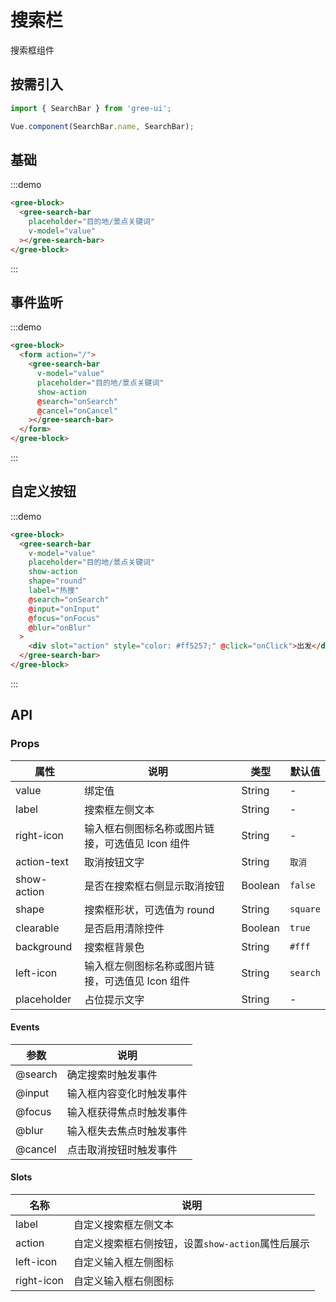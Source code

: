 # 搜索栏

搜索框组件

## 按需引入

```javascript
import { SearchBar } from 'gree-ui';

Vue.component(SearchBar.name, SearchBar);
```

## 基础

:::demo

```html
<gree-block>
  <gree-search-bar
    placeholder="目的地/景点关键词"
    v-model="value"
  ></gree-search-bar>
</gree-block>
```

:::

## 事件监听

:::demo

```html
<gree-block>
  <form action="/">
    <gree-search-bar
      v-model="value"
      placeholder="目的地/景点关键词"
      show-action
      @search="onSearch"
      @cancel="onCancel"
    ></gree-search-bar>
  </form>
</gree-block>
```

:::

## 自定义按钮

:::demo

```html
<gree-block>
  <gree-search-bar
    v-model="value"
    placeholder="目的地/景点关键词"
    show-action
    shape="round"
    label="热搜"
    @search="onSearch"
    @input="onInput"
    @focus="onFocus"
    @blur="onBlur"
  >
    <div slot="action" style="color: #ff5257;" @click="onClick">出发</div>
  </gree-search-bar>
</gree-block>
```

:::

## API

### Props

| 属性        | 说明                                             | 类型    | 默认值   |
| ----------- | ------------------------------------------------ | ------- | -------- |
| value       | 绑定值                                           | String  | \-       |
| label       | 搜索框左侧文本                                   | String  | \-       |
| right-icon  | 输入框右侧图标名称或图片链接，可选值见 Icon 组件 | String  | \-       |
| action-text | 取消按钮文字                                     | String  | `取消`   |
| show-action | 是否在搜索框右侧显示取消按钮                     | Boolean | `false`  |
| shape       | 搜索框形状，可选值为 round                       | String  | `square` |
| clearable   | 是否启用清除控件                                 | Boolean | `true`   |
| background  | 搜索框背景色                                     | String  | `#fff`   |
| left-icon   | 输入框左侧图标名称或图片链接，可选值见 Icon 组件 | String  | `search` |
| placeholder | 占位提示文字                                     | String  | \-       |

#### Events

| 参数    | 说明                     |
| ------- | ------------------------ |
| @search | 确定搜索时触发事件       |
| @input  | 输入框内容变化时触发事件 |
| @focus  | 输入框获得焦点时触发事件 |
| @blur   | 输入框失去焦点时触发事件 |
| @cancel | 点击取消按钮时触发事件   |

#### Slots

| 名称       | 说明                                              |
| ---------- | ------------------------------------------------- |
| label      | 自定义搜索框左侧文本                              |
| action     | 自定义搜索框右侧按钮，设置`show-action`属性后展示 |
| left-icon  | 自定义输入框左侧图标                              |
| right-icon | 自定义输入框右侧图标                              |

<script>
  export default {
    data() {
      return {
        value: ''
      };
    },
    methods: {
      onSearch() {
        this.$toast.info(this.value);
      },
      onCancel() {
        this.$toast.info('取消');
      },
      onInput() {
        console.log(this.value);
      },
      onFocus() {
        console.log('onFocus');
      },
      onBlur() {
        console.log('onBlur');
      },
      onClick() {
        this.$toast.info(this.value);
      }
    }
  };
</script>
